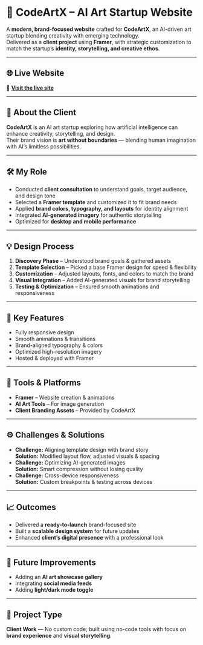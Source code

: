 # 🎨 CodeArtX – AI Art Startup Website

A **modern, brand-focused website** crafted for **CodeArtX**, an AI-driven art startup blending creativity with emerging technology.  
Delivered as a **client project** using **Framer**, with strategic customization to match the startup’s **identity, storytelling, and creative ethos**.

---

## 🌐 Live Website
🔗 **[Visit the live site](https://similar-way-224405.framer.app/)**

---

## 🏢 About the Client
**CodeArtX** is an AI art startup exploring how artificial intelligence can enhance creativity, storytelling, and design.  
Their brand vision is **art without boundaries** — blending human imagination with AI’s limitless possibilities.

---

## 🛠 My Role
- Conducted **client consultation** to understand goals, target audience, and design tone  
- Selected a **Framer template** and customized it to fit brand needs  
- Applied **brand colors, typography, and layouts** for identity alignment  
- Integrated **AI-generated imagery** for authentic storytelling  
- Optimized for **desktop and mobile performance**

---

## 💡 Design Process
1. **Discovery Phase** – Understood brand goals & gathered assets  
2. **Template Selection** – Picked a base Framer design for speed & flexibility  
3. **Customization** – Adjusted layouts, fonts, and colors to match the brand  
4. **Visual Integration** – Added AI-generated visuals for brand storytelling  
5. **Testing & Optimization** – Ensured smooth animations and responsiveness

---

## 🚀 Key Features
- Fully responsive design  
- Smooth animations & transitions  
- Brand-aligned typography & colors  
- Optimized high-resolution imagery  
- Hosted & deployed with Framer

---

## 🧰 Tools & Platforms
- **Framer** – Website creation & animations  
- **AI Art Tools** – For image generation  
- **Client Branding Assets** – Provided by CodeArtX

---

## ⚙️ Challenges & Solutions
- **Challenge:** Aligning template design with brand story  
  **Solution:** Modified layout flow, adjusted visuals & spacing  
- **Challenge:** Optimizing AI-generated images  
  **Solution:** Smart compression without losing quality  
- **Challenge:** Cross-device responsiveness  
  **Solution:** Custom breakpoints & testing across devices

---

## 📈 Outcomes
- Delivered a **ready-to-launch** brand-focused site  
- Built a **scalable design system** for future updates  
- Enhanced **client’s digital presence** with a professional look

---

## 🔮 Future Improvements
- Adding an **AI art showcase gallery**  
- Integrating **social media feeds**  
- Adding **light/dark mode toggle**

---

## 📜 Project Type
**Client Work** — No custom code; built using no-code tools with focus on **brand experience** and **visual storytelling**.
